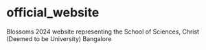 # official_website
Blossoms 2024 website representing the School of Sciences, Christ (Deemed to be University) Bangalore
